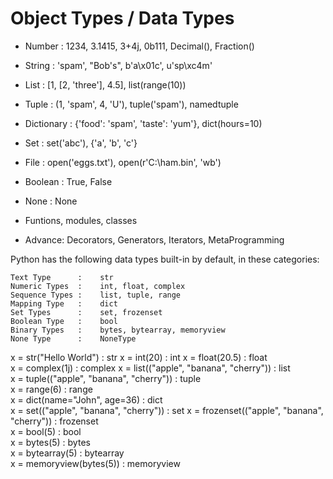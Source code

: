# Object Types / Data Types

- Number : 1234, 3.1415, 3+4j, 0b111, Decimal(), Fraction()
- String : 'spam', "Bob's", b'a\x01c', u'sp\xc4m'
- List : [1, [2, 'three'], 4.5], list(range(10))
- Tuple : (1, 'spam', 4, 'U'), tuple('spam'), namedtuple
- Dictionary : {'food': 'spam', 'taste': 'yum'}, dict(hours=10)

- Set : set('abc'), {'a', 'b', 'c'}

- File : open('eggs.txt'), open(r'C:\ham.bin', 'wb')

- Boolean : True, False
- None : None
- Funtions, modules, classes

- Advance: Decorators, Generators, Iterators, MetaProgramming



Python has the following data types built-in by default, in these categories:

    Text Type      :	str
    Numeric Types  :	int, float, complex
    Sequence Types :	list, tuple, range
    Mapping Type   :	dict
    Set Types      :	set, frozenset
    Boolean Type   :	bool
    Binary Types   :	bytes, bytearray, memoryview
    None Type      :	NoneType



x = str("Hello World")                           : 	str	
x = int(20)	                                     :  int	
x = float(20.5)	                                 :  float	
x = complex(1j)	                                 :  complex	
x = list(("apple", "banana", "cherry"))	         :  list	
x = tuple(("apple", "banana", "cherry"))	     :  tuple	
x = range(6)	                                 :  range	
x = dict(name="John", age=36)	                 :  dict	
x = set(("apple", "banana", "cherry"))           :	set	
x = frozenset(("apple", "banana", "cherry"))	 :  frozenset	
x = bool(5)	                                     :  bool	
x = bytes(5)	                                 :  bytes	
x = bytearray(5)	                             :  bytearray	
x = memoryview(bytes(5))                         :  memoryview 


